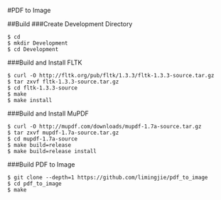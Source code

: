 #PDF to Image

##Build
###Create Development Directory
```console
$ cd
$ mkdir Development
$ cd Development
```

###Build and Install FLTK
```console
$ curl -O http://fltk.org/pub/fltk/1.3.3/fltk-1.3.3-source.tar.gz
$ tar zxvf fltk-1.3.3-source.tar.gz
$ cd fltk-1.3.3-source
$ make
$ make install
```

###Build and Install MuPDF
```console
$ curl -O http://mupdf.com/downloads/mupdf-1.7a-source.tar.gz
$ tar zxvf mupdf-1.7a-source.tar.gz
$ cd mupdf-1.7a-source
$ make build=release
$ make build=release install
```

###Build PDF to Image
```console
$ git clone --depth=1 https://github.com/limingjie/pdf_to_image
$ cd pdf_to_image
$ make
```
